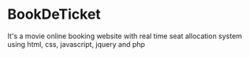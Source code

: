 # BookDeTicket
It's a movie online booking website with real time seat allocation system using html, css, javascript, jquery and php
